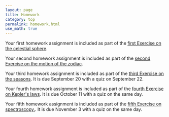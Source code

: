 ```yaml
---
layout: page
title: Homework
category: top
permalink: homework.html
use_math: true
---
```


Your first homework assignment is included as part of the <a href="tutorials/celestial-sphere/celestial-sphere.pdf">first Exercise on the celestial sphere</a>. 

Your second homework assignment is included as part of the <a href="tutorials/zodiac-motion/zodiac-motion.pdf">second Exercise on the motion of the zodiac</a>. 

Your third homework assignment is included as part of the <a href="tutorials/the-seasons/the-seasons.pdf">third Exercise on the seasons</a>. It is due September 20 with a quiz on September 22.

Your fourth homework assignment is included as part of the <a href="tutorials/keplers-laws/keplers-laws.pdf">fourth Exercise on Kepler's laws</a>. It is due October 11 with a quiz on the same day. 

Your fifth homework assignment is included as part of the <a href="tutorials/spectroscopy/spectroscopy.pdf">fifth Exercise on spectroscopy.</a>. It is due November 3 with a quiz on the same day. 

